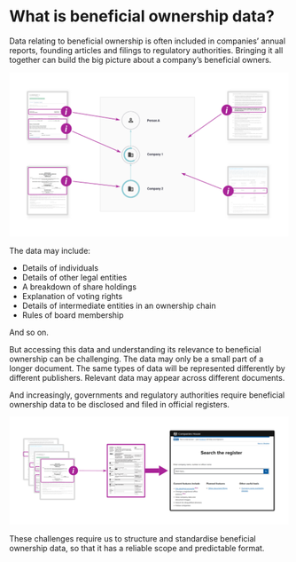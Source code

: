 # What is beneficial ownership data?

Data relating to beneficial ownership is often included in companies’ annual reports, founding articles and filings to regulatory authorities. Bringing it all together can build the big picture about a company’s beneficial owners.

![A variety of information sources may hold beneficial ownership data](_assets/Diag5-sourcesData.svg)


The data may include:

* Details of individuals
* Details of other legal entities
* A breakdown of share holdings 
* Explanation of voting rights
* Details of intermediate entities in an ownership chain
* Rules of board membership 

And so on.

But accessing this data and understanding its relevance to beneficial ownership can be challenging. The data may only be a small part of a longer document. The same types of data will be represented differently by different publishers. Relevant data may appear across different documents.

And increasingly, governments and regulatory authorities require beneficial ownership data to be disclosed and filed in official registers.

![Data has to be brought toghether for registration](_assets/Diag6-registers.svg)

These challenges require us to structure and standardise beneficial ownership data, so that it has a reliable scope and predictable format.





